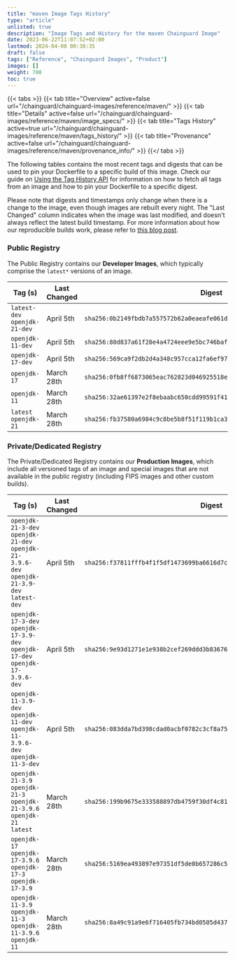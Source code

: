 ```yaml
---
title: "maven Image Tags History"
type: "article"
unlisted: true
description: "Image Tags and History for the maven Chainguard Image"
date: 2023-06-22T11:07:52+02:00
lastmod: 2024-04-08 00:38:35
draft: false
tags: ["Reference", "Chainguard Images", "Product"]
images: []
weight: 700
toc: true
---
```


{{< tabs >}}
{{< tab title="Overview" active=false url="/chainguard/chainguard-images/reference/maven/" >}}
{{< tab title="Details" active=false url="/chainguard/chainguard-images/reference/maven/image_specs/" >}}
{{< tab title="Tags History" active=true url="/chainguard/chainguard-images/reference/maven/tags_history/" >}}
{{< tab title="Provenance" active=false url="/chainguard/chainguard-images/reference/maven/provenance_info/" >}}
{{</ tabs >}}

The following tables contains the most recent tags and digests that can be used to pin your Dockerfile to a specific build of this image. Check our guide on [Using the Tag History API](/chainguard/chainguard-images/using-the-tag-history-api/) for information on how to fetch all tags from an image and how to pin your Dockerfile to a specific digest.

Please note that digests and timestamps only change when there is a change to the image, even though images are rebuilt every night. The "Last Changed" column indicates when the image was last modified, and doesn't always reflect the latest build timestamp. For more information about how our reproducible builds work, please refer to [this blog post](https://www.chainguard.dev/unchained/reproducing-chainguards-reproducible-image-builds).

### Public Registry
The Public Registry contains our **Developer Images**, which typically comprise the `latest*` versions of an image.

| Tag (s)                        | Last Changed | Digest                                                                    |
|--------------------------------|--------------|---------------------------------------------------------------------------|
|  `latest-dev` `openjdk-21-dev` | April 5th    | `sha256:0b2149fbdb7a557572b62a0eaeafe061daeb36ef9cd03adff4ab75ee24e6e922` |
|  `openjdk-11-dev`              | April 5th    | `sha256:80d837a61f28e4a4724eee9e5bc746bafce8ae2a69bb2e45d1acfa1eb34bd6a2` |
|  `openjdk-17-dev`              | April 5th    | `sha256:569ca9f2db2d4a348c957cca12fa6ef97b75f6edea4e5def2048357374e6db57` |
|  `openjdk-17`                  | March 28th   | `sha256:0fb8ff6873065eac762823d046925518e2c0a06d735ff85e61757621e2d2a9cc` |
|  `openjdk-11`                  | March 28th   | `sha256:32ae61397e2f8ebaabc650cdd99591f41a68a5cb121241223ff261f76ed25bec` |
|  `latest` `openjdk-21`         | March 28th   | `sha256:fb37580a6984c9c8be5b8f51f119b1ca3953546077d71f4d0531344fdbbeb052` |


### Private/Dedicated Registry
The Private/Dedicated Registry contains our **Production Images**, which include all versioned tags of an image and special images that are not available in the public registry (including FIPS images and other custom builds).

| Tag (s)                                                                                       | Last Changed | Digest                                                                    |
|-----------------------------------------------------------------------------------------------|--------------|---------------------------------------------------------------------------|
|  `openjdk-21-3-dev` `openjdk-21-dev` `openjdk-21-3.9.6-dev` `openjdk-21-3.9-dev` `latest-dev` | April 5th    | `sha256:f37811fffb4f1f5df1473699ba6616d7c192aaf136fdb5003787dcc8ed07d282` |
|  `openjdk-17-3-dev` `openjdk-17-3.9-dev` `openjdk-17-dev` `openjdk-17-3.9.6-dev`              | April 5th    | `sha256:9e93d1271e1e938b2cef269ddd3b83676bc76b6c882f7624f7cd7be25c76b154` |
|  `openjdk-11-3.9-dev` `openjdk-11-dev` `openjdk-11-3.9.6-dev` `openjdk-11-3-dev`              | April 5th    | `sha256:083dda7bd398cdad0acbf0782c3cf8a75ff150b5e08171150aebc2b2ae01e3c4` |
|  `openjdk-21-3.9` `openjdk-21-3` `openjdk-21-3.9.6` `openjdk-21` `latest`                     | March 28th   | `sha256:199b9675e333588897db4759f30df4c819161d59dc16915b3136a2fea8df745c` |
|  `openjdk-17` `openjdk-17-3.9.6` `openjdk-17-3` `openjdk-17-3.9`                              | March 28th   | `sha256:5169ea493897e97351df5de0b657286c51cf28dea651ee6566c7a5dcd66bea76` |
|  `openjdk-11-3.9` `openjdk-11-3` `openjdk-11-3.9.6` `openjdk-11`                              | March 28th   | `sha256:8a49c91a9e6f716405fb734bd0505d437172b6a65c14fddd9d9a5ab18b8fa638` |

